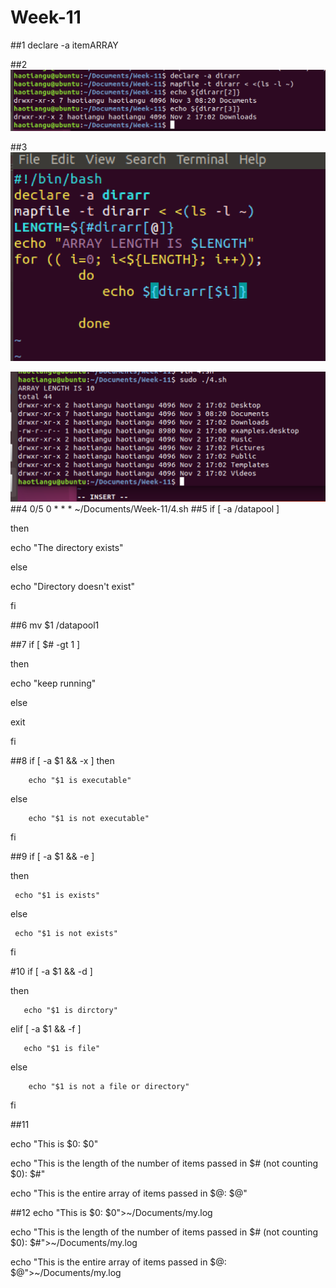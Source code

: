 # Week-11
##1
declare -a itemARRAY

##2
![q2](images/3.png "q2")

##3
![q3.1](images/3.1.png "q3.1")

![q3.2](images/3.2.png "q3.2")
##4
0/5 0 * * * ~/Documents/Week-11/4.sh
##5
if [ -a /datapool ]

then

echo "The directory exists"

else

echo "Directory doesn't exist"

fi

##6
mv $1 /datapool1

##7
if [ $# -gt 1 ]

then

echo "keep running"

else

exit

fi

##8
if [ -a $1 && -x ]
then

        echo "$1 is executable"

else

        echo "$1 is not executable"

fi


##9
if [ -a $1 && -e ]

then

     echo "$1 is exists"

else

     echo "$1 is not exists"

fi


#10
if [ -a $1 && -d ]

then

       echo "$1 is dirctory"

elif [ -a $1 && -f ]

       echo "$1 is file"

else 

    	echo "$1 is not a file or directory"

fi



##11

echo "This is \$0: $0"

echo "This is the length of the number of items passed in \$# (not counting \$0): $#"

echo "This is the entire array of items passed in \$@: $@"



##12
echo "This is \$0: $0">~/Documents/my.log

echo "This is the length of the number of items passed in \$# (not counting \$0): $#">~/Documents/my.log

echo "This is the entire array of items passed in \$@: $@">~/Documents/my.log





